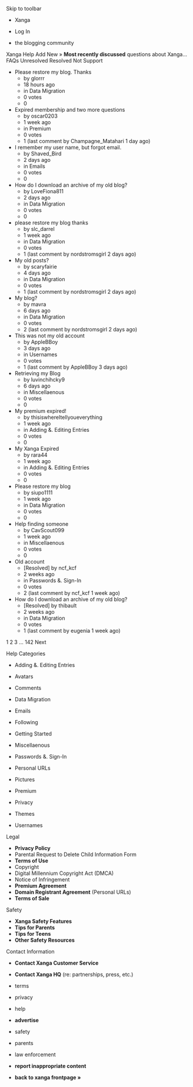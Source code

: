 Skip to toolbar

*   Xanga

*   Log In

*   the blogging community

Xanga Help Add New » **Most recently discussed** questions about Xanga… FAQs Unresolved Resolved Not Support

*   Please restore my blog. Thanks
    *   by glorrr
    *   18 hours ago
    *   in Data Migration
    *   0 votes
    *   0
*   Expired membership and two more questions
    *   by oscar0203
    *   1 week ago
    *   in Premium
    *   0 votes
    *   1 (last comment by Champagne\_Matahari 1 day ago)
*   I remember my user name, but forgot email.
    *   by Shaved\_Bird
    *   2 days ago
    *   in Emails
    *   0 votes
    *   0
*   How do I download an archive of my old blog?
    *   by LoveFiona811
    *   2 days ago
    *   in Data Migration
    *   0 votes
    *   0
*   please restore my blog thanks
    *   by slc\_darrel
    *   1 week ago
    *   in Data Migration
    *   0 votes
    *   1 (last comment by nordstromsgirl 2 days ago)
*   My old posts?
    *   by scaryfairie
    *   4 days ago
    *   in Data Migration
    *   0 votes
    *   1 (last comment by nordstromsgirl 2 days ago)
*   My blog?
    *   by mavra
    *   6 days ago
    *   in Data Migration
    *   0 votes
    *   2 (last comment by nordstromsgirl 2 days ago)
*   This was not my old account
    *   by AppleBBoy
    *   3 days ago
    *   in Usernames
    *   0 votes
    *   1 (last comment by AppleBBoy 3 days ago)
*   Retrieving my Blog
    *   by luvinchihcky9
    *   6 days ago
    *   in Miscellaenous
    *   0 votes
    *   0
*   My premium expired!
    *   by thisiswhereItellyoueverything
    *   1 week ago
    *   in Adding &. Editing Entries
    *   0 votes
    *   0
*   My Xanga Expired
    *   by rara44
    *   1 week ago
    *   in Adding &. Editing Entries
    *   0 votes
    *   0
*   Please restore my blog
    *   by siupo1111
    *   1 week ago
    *   in Data Migration
    *   0 votes
    *   0
*   Help finding someone
    *   by CavScout099
    *   1 week ago
    *   in Miscellaenous
    *   0 votes
    *   0
*   Old account
    *   \[Resolved\] by ncf\_kcf
    *   2 weeks ago
    *   in Passwords &. Sign-In
    *   0 votes
    *   2 (last comment by ncf\_kcf 1 week ago)
*   How do I download an archive of my old blog?
    *   \[Resolved\] by thibault
    *   2 weeks ago
    *   in Data Migration
    *   0 votes
    *   1 (last comment by eugenia 1 week ago)

1 2 3 ... 142 Next

Help Categories

*   Adding &. Editing Entries
*   Avatars
*   Comments
*   Data Migration
*   Emails
*   Following
*   Getting Started
*   Miscellaenous

*   Passwords &. Sign-In
*   Personal URLs
*   Pictures
*   Premium
*   Privacy
*   Themes
*   Usernames

Legal

*   **Privacy Policy**
*   Parental Request to Delete Child Information Form
*   **Terms of Use**
*   Copyright
*   Digital Millennium Copyright Act (DMCA)
*   Notice of Infringement
*   **Premium Agreement**
*   **Domain Registrant Agreement** (Personal URLs)
*   **Terms of Sale**

Safety

*   **Xanga Safety Features**
*   **Tips for Parents**
*   **Tips for Teens**
*   **Other Safety Resources**

Contact Information

*   **Contact Xanga Customer Service**
*   **Contact Xanga HQ** (re: partnerships, press, etc.)

*   terms
*   privacy
*   help
*   **advertise**

*   safety
*   parents
*   law enforcement
*   **report inappropriate content**

*   **back to xanga frontpage »**